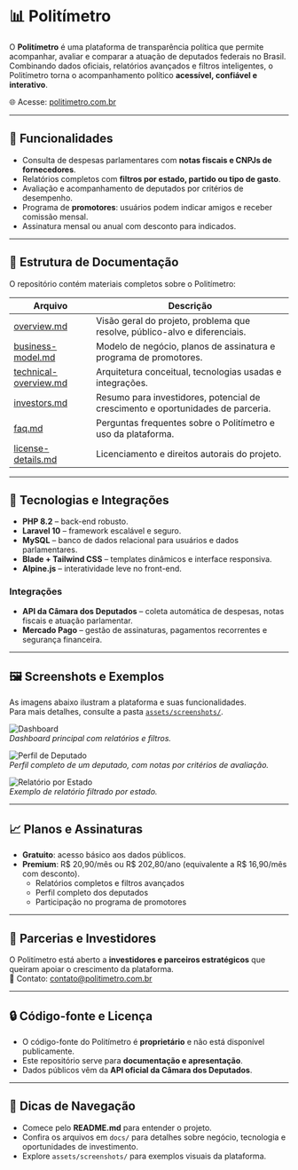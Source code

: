 # 📊 Politímetro

O **Politímetro** é uma plataforma de transparência política que permite acompanhar, avaliar e comparar a atuação de deputados federais no Brasil.  
Combinando dados oficiais, relatórios avançados e filtros inteligentes, o Politímetro torna o acompanhamento político **acessível, confiável e interativo**.

🌐 Acesse: [politimetro.com.br](https://politimetro.com.br)

---

## 🚀 Funcionalidades

- Consulta de despesas parlamentares com **notas fiscais e CNPJs de fornecedores**.  
- Relatórios completos com **filtros por estado, partido ou tipo de gasto**.  
- Avaliação e acompanhamento de deputados por critérios de desempenho.  
- Programa de **promotores**: usuários podem indicar amigos e receber comissão mensal.  
- Assinatura mensal ou anual com desconto para indicados.  

---

## 📂 Estrutura de Documentação

O repositório contém materiais completos sobre o Politímetro:

| Arquivo | Descrição |
|---------|-----------|
| [overview.md](docs/overview.md) | Visão geral do projeto, problema que resolve, público-alvo e diferenciais. |
| [business-model.md](docs/business-model.md) | Modelo de negócio, planos de assinatura e programa de promotores. |
| [technical-overview.md](docs/technical-overview.md) | Arquitetura conceitual, tecnologias usadas e integrações. |
| [investors.md](docs/investors.md) | Resumo para investidores, potencial de crescimento e oportunidades de parceria. |
| [faq.md](docs/faq.md) | Perguntas frequentes sobre o Politímetro e uso da plataforma. |
| [license-details.md](docs/license-details.md) | Licenciamento e direitos autorais do projeto. |

---

## 🔧 Tecnologias e Integrações

- **PHP 8.2** – back-end robusto.  
- **Laravel 10** – framework escalável e seguro.  
- **MySQL** – banco de dados relacional para usuários e dados parlamentares.  
- **Blade + Tailwind CSS** – templates dinâmicos e interface responsiva.  
- **Alpine.js** – interatividade leve no front-end.

### Integrações
- **API da Câmara dos Deputados** – coleta automática de despesas, notas fiscais e atuação parlamentar.  
- **Mercado Pago** – gestão de assinaturas, pagamentos recorrentes e segurança financeira.  

---

## 🖼️ Screenshots e Exemplos

As imagens abaixo ilustram a plataforma e suas funcionalidades.  
Para mais detalhes, consulte a pasta [`assets/screenshots/`](assets/screenshots/).

![Dashboard](assets/screenshots/dashboard.png)  
*Dashboard principal com relatórios e filtros.*

![Perfil de Deputado](assets/screenshots/perfil.png)  
*Perfil completo de um deputado, com notas por critérios de avaliação.*

![Relatório por Estado](assets/screenshots/relatorio_estado.png)  
*Exemplo de relatório filtrado por estado.*

---

## 📈 Planos e Assinaturas

- **Gratuito**: acesso básico aos dados públicos.  
- **Premium**: R$ 20,90/mês ou R$ 202,80/ano (equivalente a R$ 16,90/mês com desconto).  
  - Relatórios completos e filtros avançados  
  - Perfil completo dos deputados  
  - Participação no programa de promotores  

---

## 🤝 Parcerias e Investidores

O Politímetro está aberto a **investidores e parceiros estratégicos** que queiram apoiar o crescimento da plataforma.  
📩 Contato: contato@politimetro.com.br  

---

## 🔒 Código-fonte e Licença

- O código-fonte do Politímetro é **proprietário** e não está disponível publicamente.  
- Este repositório serve para **documentação e apresentação**.  
- Dados públicos vêm da **API oficial da Câmara dos Deputados**.  

---

## 📌 Dicas de Navegação

- Comece pelo **README.md** para entender o projeto.  
- Confira os arquivos em `docs/` para detalhes sobre negócio, tecnologia e oportunidades de investimento.  
- Explore `assets/screenshots/` para exemplos visuais da plataforma.  

